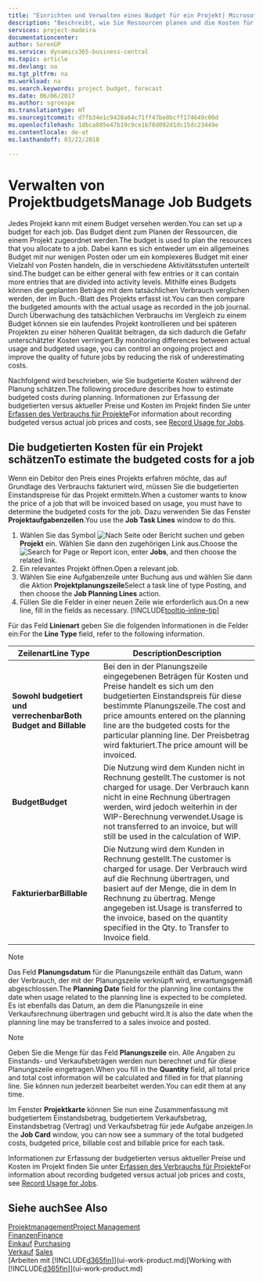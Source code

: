 ```yaml
---
title: "Einrichten und Verwalten eines Budget für ein Projekt| Microsoft Docs"
description: "Beschreibt, wie Sie Ressourcen planen und die Kosten für ein Projekt durch das Einrichten eines Budgets für jedes Projekt prognostizieren und steuern."
services: project-madeira
documentationcenter: 
author: SorenGP
ms.service: dynamics365-business-central
ms.topic: article
ms.devlang: na
ms.tgt_pltfrm: na
ms.workload: na
ms.search.keywords: project budget, forecast
ms.date: 06/06/2017
ms.author: sgroespe
ms.translationtype: HT
ms.sourcegitcommit: d7fb34e1c9428a64c71ff47be8bcff174649c00d
ms.openlocfilehash: 1dbca885e47b19c9ce1b78d092d1dc15dc23449e
ms.contentlocale: de-at
ms.lasthandoff: 03/22/2018

---
```

# <a name="manage-job-budgets"></a><span data-ttu-id="c4dd3-103">Verwalten von Projektbudgets</span><span class="sxs-lookup"><span data-stu-id="c4dd3-103">Manage Job Budgets</span></span>
<span data-ttu-id="c4dd3-104">Jedes Projekt kann mit einem Budget versehen werden.</span><span class="sxs-lookup"><span data-stu-id="c4dd3-104">You can set up a budget for each job.</span></span> <span data-ttu-id="c4dd3-105">Das Budget dient zum Planen der Ressourcen, die einem Projekt zugeordnet werden.</span><span class="sxs-lookup"><span data-stu-id="c4dd3-105">The budget is used to plan the resources that you allocate to a job.</span></span> <span data-ttu-id="c4dd3-106">Dabei kann es sich entweder um ein allgemeines Budget mit nur wenigen Posten oder um ein komplexeres Budget mit einer Vielzahl von Posten handeln, die in verschiedene Aktivitätsstufen unterteilt sind.</span><span class="sxs-lookup"><span data-stu-id="c4dd3-106">The budget can be either general with few entries or it can contain more entries that are divided into activity levels.</span></span> <span data-ttu-id="c4dd3-107">Mithilfe eines Budgets können die geplanten Beträge mit dem tatsächlichen Verbrauch verglichen werden, der im Buch.-Blatt des Projekts erfasst ist.</span><span class="sxs-lookup"><span data-stu-id="c4dd3-107">You can then compare the budgeted amounts with the actual usage as recorded in the job journal.</span></span> <span data-ttu-id="c4dd3-108">Durch Überwachung des tatsächlichen Verbrauchs im Vergleich zu einem Budget können sie ein laufendes Projekt kontrollieren und bei späteren Projekten zu einer höheren Qualität beitragen, da sich dadurch die Gefahr unterschätzter Kosten verringert.</span><span class="sxs-lookup"><span data-stu-id="c4dd3-108">By monitoring differences between actual usage and budgeted usage, you can control an ongoing project and improve the quality of future jobs by reducing the risk of underestimating costs.</span></span>

<span data-ttu-id="c4dd3-109">Nachfolgend wird beschrieben, wie Sie budgetierte Kosten während der Planung schätzen.</span><span class="sxs-lookup"><span data-stu-id="c4dd3-109">The following procedure describes how to estimate budgeted costs during planning.</span></span> <span data-ttu-id="c4dd3-110">Informationen zur Erfassung der budgetierten versus aktueller Preise und Kosten im Projekt finden Sie unter [Erfassen des Verbrauchs für Projekte](projects-how-record-job-usage.md)</span><span class="sxs-lookup"><span data-stu-id="c4dd3-110">For information about recording budgeted versus actual job prices and costs, see [Record Usage for Jobs](projects-how-record-job-usage.md).</span></span>  

## <a name="JobBudgetCosts"></a> <span data-ttu-id="c4dd3-111">Die budgetierten Kosten für ein Projekt schätzen</span><span class="sxs-lookup"><span data-stu-id="c4dd3-111">To estimate the budgeted costs for a job</span></span>
<span data-ttu-id="c4dd3-112">Wenn ein Debitor den Preis eines Projekts erfahren möchte, das auf Grundlage des Verbrauchs fakturiert wird, müssen Sie die budgetierten Einstandspreise für das Projekt ermitteln.</span><span class="sxs-lookup"><span data-stu-id="c4dd3-112">When a customer wants to know the price of a job that will be invoiced based on usage, you must have to determine the budgeted costs for the job.</span></span> <span data-ttu-id="c4dd3-113">Dazu verwenden Sie das Fenster **Projektaufgabenzeilen**.</span><span class="sxs-lookup"><span data-stu-id="c4dd3-113">You use the **Job Task Lines** window to do this.</span></span>

1. <span data-ttu-id="c4dd3-114">Wählen Sie das Symbol ![Nach Seite oder Bericht suchen](media/ui-search/search_small.png "Nach Seite oder Bericht suchen") und geben **Projekt** ein. Wählen Sie dann den zugehörigen Link aus.</span><span class="sxs-lookup"><span data-stu-id="c4dd3-114">Choose the ![Search for Page or Report](media/ui-search/search_small.png "Search for Page or Report icon") icon, enter **Jobs**, and then choose the related link.</span></span>  
2. <span data-ttu-id="c4dd3-115">Ein relevantes Projekt öffnen.</span><span class="sxs-lookup"><span data-stu-id="c4dd3-115">Open a relevant job.</span></span>
3. <span data-ttu-id="c4dd3-116">Wählen Sie eine Aufgabenzeile unter Buchung aus und wählen Sie dann die Aktion **Projektplanungszeile**</span><span class="sxs-lookup"><span data-stu-id="c4dd3-116">Select a task line of type Posting, and then choose the **Job Planning Lines** action.</span></span>
4. <span data-ttu-id="c4dd3-117">Füllen Sie die Felder in einer neuen Zeile wie erforderlich aus.</span><span class="sxs-lookup"><span data-stu-id="c4dd3-117">On a new line, fill in the fields as necessary.</span></span> [!INCLUDE[tooltip-inline-tip](includes/tooltip-inline-tip_md.md)]   

<span data-ttu-id="c4dd3-118">Für das Feld **Linienart** geben Sie die folgenden Informationen in die Felder ein:</span><span class="sxs-lookup"><span data-stu-id="c4dd3-118">For the **Line Type** field, refer to the following information.</span></span>  

| <span data-ttu-id="c4dd3-119">Zeilenart</span><span class="sxs-lookup"><span data-stu-id="c4dd3-119">Line Type</span></span> | <span data-ttu-id="c4dd3-120">Description</span><span class="sxs-lookup"><span data-stu-id="c4dd3-120">Description</span></span> |
| --- | --- |
| <span data-ttu-id="c4dd3-121">**Sowohl budgetiert und verrechenbar**</span><span class="sxs-lookup"><span data-stu-id="c4dd3-121">**Both Budget and Billable**</span></span> |<span data-ttu-id="c4dd3-122">Bei den in der Planungszeile eingegebenen Beträgen für Kosten und Preise handelt es sich um den budgetierten Einstandspreis für diese bestimmte Planungszeile.</span><span class="sxs-lookup"><span data-stu-id="c4dd3-122">The cost and price amounts entered on the planning line are the budgeted costs for the particular planning line.</span></span> <span data-ttu-id="c4dd3-123">Der Preisbetrag wird fakturiert.</span><span class="sxs-lookup"><span data-stu-id="c4dd3-123">The price amount will be invoiced.</span></span> |
| <span data-ttu-id="c4dd3-124">**Budget**</span><span class="sxs-lookup"><span data-stu-id="c4dd3-124">**Budget**</span></span> |<span data-ttu-id="c4dd3-125">Die Nutzung wird dem Kunden nicht in Rechnung gestellt.</span><span class="sxs-lookup"><span data-stu-id="c4dd3-125">The customer is not charged for usage.</span></span> <span data-ttu-id="c4dd3-126">Der Verbrauch kann nicht in eine Rechnung übertragen werden, wird jedoch weiterhin in der WIP-Berechnung verwendet.</span><span class="sxs-lookup"><span data-stu-id="c4dd3-126">Usage is not transferred to an invoice, but will still be used in the calculation of WIP.</span></span> |
| <span data-ttu-id="c4dd3-127">**Fakturierbar**</span><span class="sxs-lookup"><span data-stu-id="c4dd3-127">**Billable**</span></span> |<span data-ttu-id="c4dd3-128">Die Nutzung wird dem Kunden in Rechnung gestellt.</span><span class="sxs-lookup"><span data-stu-id="c4dd3-128">The customer is charged for usage.</span></span> <span data-ttu-id="c4dd3-129">Der Verbrauch wird auf die Rechnung übertragen, und basiert auf der Menge, die in dem In Rechnung zu übertrag. Menge angegeben ist.</span><span class="sxs-lookup"><span data-stu-id="c4dd3-129">Usage is transferred to the invoice, based on the quantity specified in the Qty. to Transfer to Invoice field.</span></span> |

> [!NOTE]  
>   <span data-ttu-id="c4dd3-130">Das Feld **Planungsdatum** für die Planungszeile enthält das Datum, wann der Verbrauch, der mit der Planungszeile verknüpft wird, erwartungsgemäß abgeschlossen.</span><span class="sxs-lookup"><span data-stu-id="c4dd3-130">The **Planning Date** field for the planning line contains the date when usage related to the planning line is expected to be completed.</span></span> <span data-ttu-id="c4dd3-131">Es ist ebenfalls das Datum, an dem die Planungszeile in eine Verkaufsrechnung übertragen und gebucht wird.</span><span class="sxs-lookup"><span data-stu-id="c4dd3-131">It is also the date when the planning line may be transferred to a sales invoice and posted.</span></span>  

> [!NOTE]  
>   <span data-ttu-id="c4dd3-132">Geben Sie die Menge für das Feld **Planungszeile** ein. Alle Angaben zu Einstands- und Verkaufsbeträgen werden nun berechnet und für diese Planungszeile eingetragen.</span><span class="sxs-lookup"><span data-stu-id="c4dd3-132">When you fill in the **Quantity** field, all total price and total cost information will be calculated and filled in for that planning line.</span></span> <span data-ttu-id="c4dd3-133">Sie können nun jederzeit bearbeitet werden.</span><span class="sxs-lookup"><span data-stu-id="c4dd3-133">You can edit them at any time.</span></span>

<span data-ttu-id="c4dd3-134">Im Fenster **Projektkarte** können Sie nun eine Zusammenfassung mit budgetiertem Einstandsbetrag, budgetiertem Verkaufsbetrag, Einstandsbetrag (Vertrag) und Verkaufsbetrag für jede Aufgabe anzeigen.</span><span class="sxs-lookup"><span data-stu-id="c4dd3-134">In the **Job Card** window, you can now see a summary of the total budgeted costs, budgeted price, billable cost and billable price for each task.</span></span>

<span data-ttu-id="c4dd3-135">Informationen zur Erfassung der budgetierten versus aktueller Preise und Kosten im Projekt finden Sie unter [Erfassen des Verbrauchs für Projekte](projects-how-record-job-usage.md)</span><span class="sxs-lookup"><span data-stu-id="c4dd3-135">For information about recording budgeted versus actual job prices and costs, see [Record Usage for Jobs](projects-how-record-job-usage.md).</span></span>

## <a name="see-also"></a><span data-ttu-id="c4dd3-136">Siehe auch</span><span class="sxs-lookup"><span data-stu-id="c4dd3-136">See Also</span></span>
[<span data-ttu-id="c4dd3-137">Projektmanagement</span><span class="sxs-lookup"><span data-stu-id="c4dd3-137">Project Management</span></span>](projects-manage-projects.md)  
[<span data-ttu-id="c4dd3-138">Finanzen</span><span class="sxs-lookup"><span data-stu-id="c4dd3-138">Finance</span></span>](finance.md)  
<span data-ttu-id="c4dd3-139">[Einkauf](purchasing-manage-purchasing.md)       </span><span class="sxs-lookup"><span data-stu-id="c4dd3-139">[Purchasing](purchasing-manage-purchasing.md)       </span></span>  
<span data-ttu-id="c4dd3-140">[Verkauf](sales-manage-sales.md)    </span><span class="sxs-lookup"><span data-stu-id="c4dd3-140">[Sales](sales-manage-sales.md)    </span></span>  
<span data-ttu-id="c4dd3-141">[Arbeiten mit [!INCLUDE[d365fin](includes/d365fin_md.md)]](ui-work-product.md)</span><span class="sxs-lookup"><span data-stu-id="c4dd3-141">[Working with [!INCLUDE[d365fin](includes/d365fin_md.md)]](ui-work-product.md)</span></span>  

